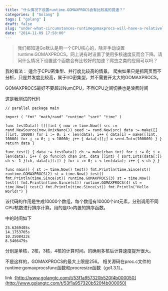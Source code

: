 ```yaml
---
title: "什么情况下设置runtime.GOMAXPROCS会有比较高的提速？"
categories: [ "Golang" ]
tags: [ "golang" ]
draft: false
slug: "under-what-circumstances-runtimegomaxprocs-will-have-a-relatively-high-speed"
date: "2014-11-09 17:58:00"
---
```


> 我们都知道Go默认是用一个CPU核心的，除非手动设置runtime.GOMAXPROCS。网上说有时设置了使用多核速度反而会下降。请问什么情况下设置这个函数会有比较好的加速？爬虫之类的应用可以吗？

我的看法： 适合于CPU密集型、并行度比较高的情景。 爬虫如果只是抓网页而不分析，只是并发度比较高，属于I/O密集型，并不需要开太大的GOMAXPROCS。

GOMAXPROCS最好不要超过NumCPU，不然CPU之间切换也是浪费时间


<!--more-->


这是我测试的代码

    // parallel package main
    
    import ( "fmt" "math/rand" "runtime" "sort" "time" )
    
    func testData() [][]int { now := time.Now() src := rand.NewSource(now.UnixNano()) seed := rand.New(src) data := make([][]int, 10000) for i := 0; i < len(data); i++ { data[i] = make([]int, 10000) for j := 0; j < 10000; j++ { data[i][j] = seed.Intn(100000) } } return data }
    
    func test() { data := testData() ch := make(chan int) for i := 0; i < len(data); i++ { go func(ch chan int, data []int) { sort.Ints(data[:]) ch <- 1 }(ch, data[i][:]) } for i := 0; i < len(data); i++ { <-ch } }
    
    func main() { st := time.Now() test() fmt.Println(time.Since(st)) runtime.GOMAXPROCS(2) st = time.Now() test() fmt.Println(time.Since(st)) runtime.GOMAXPROCS(3) st = time.Now() test() fmt.Println(time.Since(st)) runtime.GOMAXPROCS(4) st = time.Now() test() fmt.Println(time.Since(st)) fmt.Println("Hello World!") }

该代码的作用是生成10000个数组，每个数组有10000个int元素，分别调用不同CPU核数进行排序计算。用的是Go内置的排序函数。

中的时间如下

    25.6269405s
    14.1753705s
    10.3508423s
    8.5466479s

分别是单核，2核，3核，4核的计算时间。的确用多核后计算速度提升很大。


不是这样的，GOMAXPROCS的最大上限是256。 相关源码在proc.c文件的runtime·gomaxprocsfunc函数和procresize函数（go1.3.1）。

link :[http://www.golangtc.com/t/53f1a957320b520f4b000050](http://www.golangtc.com/t/53f1a957320b520f4b000050)